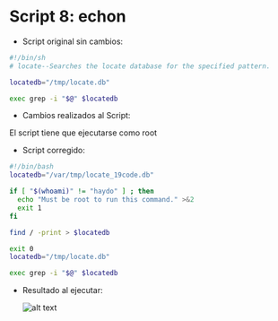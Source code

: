 # Script 8: echon
* Script original sin cambios:

```bash
#!/bin/sh
# locate--Searches the locate database for the specified pattern.

locatedb="/tmp/locate.db"

exec grep -i "$@" $locatedb
```

* Cambios realizados al Script:

El script tiene que ejecutarse como root

* Script corregido:
```bash
#!/bin/bash
locatedb="/var/tmp/locate_19code.db"

if [ "$(whoami)" != "haydo" ] ; then
  echo "Must be root to run this command." >&2
  exit 1
fi

find / -print > $locatedb

exit 0
locatedb="/tmp/locate.db"

exec grep -i "$@" $locatedb
```

* Resultado al ejecutar:

  ![alt text](scpt19.png)